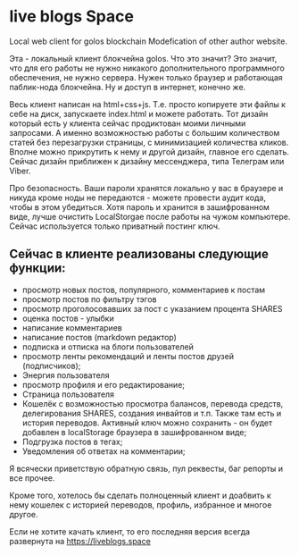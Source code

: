 # live blogs Space
Local web client for golos blockchain
Modefication of other author website.

Эта  - локальный клиент блокчейна golos. Что это значит? Это значит, что для его работы не нужно никакого дополнительного программного обеспечения, не нужно сервера. Нужен только браузер и работающая паблик-нода блокчейна. Ну и доступ в интернет, конечно же. 

Весь клиент написан на html+css+js. Т.е. просто копируете эти файлы к себе на диск, запускаете index.html и можете работать. Тот дизайн который есть у клиента сейчас продиктован моими личными запросами. А именно возможностью работы с большим количеством статей без перезагрузки страницы, с минимизацией количества кликов. Вполне можно прикрутить к нему и другой дизайн, главное его сделать. Сейчас дизайн приближен к дизайну мессенджера, типа Телеграм или Viber.

Про безопасность. Ваши пароли хранятся локально у вас в браузере и никуда кроме ноды не передаются - можете провести аудит кода, чтобы в этом убедиться. Хотя пароль и хранится в зашифрованном виде, лучше очистить LocalStorgae после работы на чужом компьютере. Сейчас используется только приватный постинг ключ. 

## Сейчас в клиенте реализованы следующие функции:
* просмотр новых постов, популярного, комментариев к постам
* просмотр постов по фильтру тэгов
* просмотр проголосовавших за пост с указанием процента SHARES
* оценка постов - улыбки
* написание комментариев
* написание постов (markdown редактор)
* подписка и отписка на блоги пользователей
* просмотр ленты рекомендаций и ленты постов друзей (подписчиков);
* Энергия пользователя
* просмотр профиля и его редактирование;
* Страница пользователя
* Кошелёк с возможностью просмотра балансов, перевода средств, делегирования SHARES, создания инвайтов и т.п. Также там есть и история переводов. Активный ключ можно сохранить - он будет добавлен в localStorage браузера в зашифрованном виде;
* Подгрузка постов в тегах;
* Уведомления об ответах на комментарии;

Я всячески приветствую обратную связь, пул реквесты, баг репорты и все прочее. 

Кроме того, хотелось бы сделать полноценный клиент и доабвить к нему кошелек с историей переводов, профиль, избранное и многое другое. 

Если не хотите качать клиент, то его последняя версия всегда развернута на https://liveblogs.space
